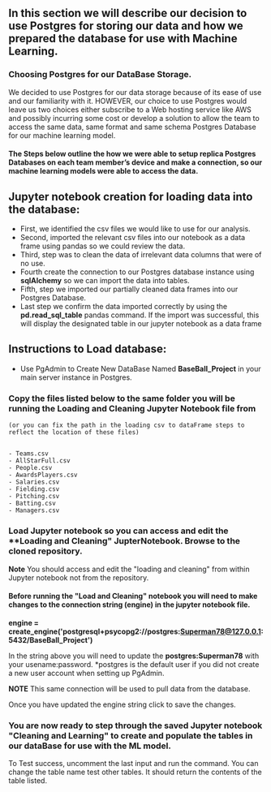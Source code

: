 ## In this section we will describe our decision to use Postgres for storing our data and how we prepared the database for use with Machine Learning.

### Choosing Postgres for our DataBase Storage.

We decided to use Postgres for our data storage because of its ease of use and our familiarity with it. HOWEVER, our choice to use Postgres would leave us two choices either subscribe to a Web hosting service like AWS and possibly incurring some cost or develop a solution to allow the team to access the same data, same format and same schema Postgres Database for our machine learning model. 

#### The Steps below outline the how we were able to setup replica Postgres Databases on each team member’s device and make a connection, so our machine learning models were able to access the data.

## Jupyter notebook creation for loading data into the database:

- First, we identified the csv files we would like to use for our analysis.
- Second, imported the relevant csv files into our notebook as a data frame using pandas so we could review the data.
- Third, step was to clean the data of irrelevant data columns that were of no use.
- Fourth create the connection to our Postgres database instance using **sqlAlchemy** so we can import the data into tables.
- Fifth, step we imported our partially cleaned data frames into our Postgres Database.
- Last step we confirm the data imported correctly by using the **pd.read_sql_table** pandas command. If the import was successful, this will display the designated table in our jupyter notebook as a data frame



## Instructions to Load database:

- Use PgAdmin to Create New DataBase Named **BaseBall_Project** in your main server instance in Postgres.

### Copy the files listed below to the same folder you will be running the **Loading and Cleaning** Jupyter Notebook file from
    (or you can fix the path in the loading csv to dataFrame steps to reflect the location of these files)
    
    
    - Teams.csv
    - AllStarFull.csv
    - People.csv
    - AwardsPlayers.csv
    - Salaries.csv
    - Fielding.csv
    - Pitching.csv
    - Batting.csv
    - Managers.csv


### Load Jupyter notebook so you can access and edit the **Loading and Cleaning" JupterNotebook. Browse to the cloned repository. 

**Note** You should access and edit the "loading and cleaning" from within Jupyter notebook not from the repository.

#### Before running the "Load and Cleaning" notebook you will need to make changes to the connection string (engine) in the jupyter notebook file. 

**engine = create_engine('postgresql+psycopg2://postgres:Superman78@127.0.0.1:5432/BaseBall_Project')**

In the string above you will need to update the **postgres:Superman78** with your usename:password. *postgres is the default user if you did not create a new user account when setting up PgAdmin. 

**NOTE** This same connection will be used to pull data from the database. 

Once you have updated the engine string click to save the changes.

### You are now ready to step through the saved Jupyter notebook "Cleaning and Learning" to create and populate the tables in our dataBase for use with the ML model. 


To Test success, uncomment the last input and run the command. You can change the table name test other tables. It should return the contents of the table listed. 





